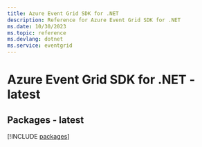 ```yaml
---
title: Azure Event Grid SDK for .NET
description: Reference for Azure Event Grid SDK for .NET
ms.date: 10/30/2023
ms.topic: reference
ms.devlang: dotnet
ms.service: eventgrid
---
```

# Azure Event Grid SDK for .NET - latest
## Packages - latest
[!INCLUDE [packages](event-grid-index.md)]